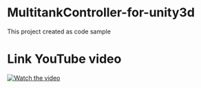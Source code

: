 # MultitankController-for-unity3d
This project created as code sample

# Link YouTube video
[![Watch the video](https://img.youtube.com/vi/vnKLUeDStxo/maxresdefault.jpg)](https://youtu.be/vnKLUeDStxo)

